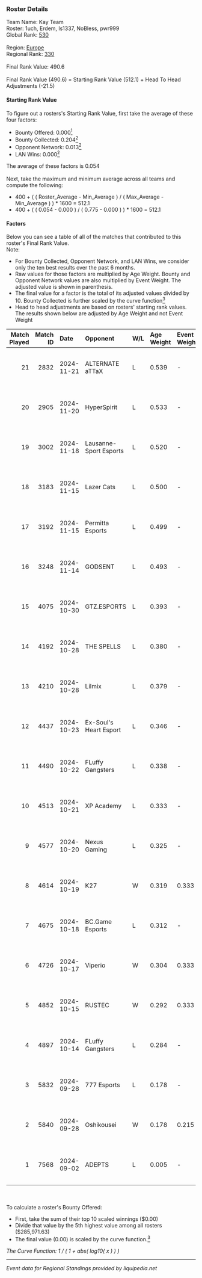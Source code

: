 ### Roster Details<br />
Team Name: Kay Team<br />
Roster: 1uch, Erdem, ls1337, NoBless, pwr999<br />
Global Rank: [530](../../standings_global_2025_02_28.md)<br />
<br />
Region: [Europe]( ../../standings_europe_2025_02_28.md)<br />
Regional Rank: [330]( ../../standings_europe_2025_02_28.md)<br />
<br />
Final Rank Value:  490.6<br />
<br />
Final Rank Value (490.6) = Starting Rank Value (512.1) + Head To Head Adjustments (-21.5)<br />

#### Starting Rank Value<br />
To figure out a rosters's Starting Rank Value, first take the average of these four factors:<br />
- Bounty Offered: 0.000[<sup>1</sup>](#table2)
- Bounty Collected: 0.204[<sup>2</sup>](#table1)
- Opponent Network: 0.013[<sup>2</sup>](#table1)
- LAN Wins: 0.000[<sup>2</sup>](#table1)

The average of these factors is 0.054<br />
<br />
Next, take the maximum and minimum average across all teams and compute the following:<br />
- 400 + ( ( Roster_Average - Min_Average ) / ( Max_Average - Min_Average ) ) * 1600 = 512.1
- 400 + ( ( 0.054 - 0.000 ) / ( 0.775 - 0.000 ) ) * 1600 = 512.1


#### Factors<br />
Below you can see a table of all of the matches that contributed to this roster's Final Rank Value.<br />
Note:<br />

- For Bounty Collected, Opponent Network, and LAN Wins, we consider only the ten best results over the past 6 months.
- Raw values for those factors are multiplied by Age Weight. Bounty and Opponent Network values are also multiplied by Event Weight. The adjusted value is shown in parenthesis.
- The final value for a factor is the total of its adjusted values divided by 10. Bounty Collected is further scaled by the curve function[<sup>3</sup>](#curveFunction)
- Head to head adjustments are based on rosters' starting rank values. The results shown below are adjusted by Age Weight and not Event Weight
<span id="table1"></span><br />


| Match Played | Match ID | Date       | Opponent               | W/L | Age Weight | Event Weight | Bounty Collected | Opponent Network | LAN Wins  | H2H Adj. | Roster                               |
| -: | -: | :- | :- | :- | :- | :- | :- | :- | :- | -: | :- |
|           21 |     2832 | 2024-11-21 | ALTERNATE aTTaX        | L   | 0.539      | -            | -                | -                | -         |    -1.12 | 1uch, Erdem, NoBless, pfq, pwr999    |
|           20 |     2905 | 2024-11-20 | HyperSpirit            | L   | 0.533      | -            | -                | -                | -         |    -4.58 | 1uch, Erdem, NoBless, pfq, pwr999    |
|           19 |     3002 | 2024-11-18 | Lausanne-Sport Esports | L   | 0.520      | -            | -                | -                | -         |    -6.45 | 1uch, Erdem, NoBless, pfq, pwr999    |
|           18 |     3183 | 2024-11-15 | Lazer Cats             | L   | 0.500      | -            | -                | -                | -         |    -2.95 | 1uch, Erdem, NoBless, pfq, pwr999    |
|           17 |     3192 | 2024-11-15 | Permitta Esports       | L   | 0.499      | -            | -                | -                | -         |    -2.68 | 1uch, Erdem, NoBless, pfq, pwr999    |
|           16 |     3248 | 2024-11-14 | GODSENT                | L   | 0.493      | -            | -                | -                | -         |    -3.96 | 1uch, Erdem, NoBless, pfq, pwr999    |
|           15 |     4075 | 2024-10-30 | GTZ.ESPORTS            | L   | 0.393      | -            | -                | -                | -         |    -0.17 | 1uch, Erdem, NoBless, pfq, pwr999    |
|           14 |     4192 | 2024-10-28 | THE SPELLS             | L   | 0.380      | -            | -                | -                | -         |    -5.24 | 1uch, Erdem, NoBless, pfq, pwr999    |
|           13 |     4210 | 2024-10-28 | Lilmix                 | L   | 0.379      | -            | -                | -                | -         |    -3.80 | 1uch, Erdem, NoBless, pfq, pwr999    |
|           12 |     4437 | 2024-10-23 | Ex-Soul's Heart Esport | L   | 0.346      | -            | -                | -                | -         |    -3.78 | 1uch, Erdem, NoBless, pfq, pwr999    |
|           11 |     4490 | 2024-10-22 | FLuffy Gangsters       | L   | 0.338      | -            | -                | -                | -         |    -1.66 | 1uch, Erdem, ls1337, NoBless, pwr999 |
|           10 |     4513 | 2024-10-21 | XP Academy             | L   | 0.333      | -            | -                | -                | -         |    -4.62 | 1uch, Erdem, NoBless, pfq, pwr999    |
|            9 |     4577 | 2024-10-20 | Nexus Gaming           | L   | 0.325      | -            | -                | -                | -         |    -0.34 | 1uch, Erdem, ls1337, NoBless, pwr999 |
|            8 |     4614 | 2024-10-19 | K27                    | W   | 0.319      | 0.333        | 0.010 (0.001)    | 0.634 (0.068)    | 0 (0.000) |     9.22 | 1uch, Erdem, ls1337, NoBless, pwr999 |
|            7 |     4675 | 2024-10-18 | BC.Game Esports        | L   | 0.312      | -            | -                | -                | -         |    -1.28 | 1uch, Erdem, ls1337, NoBless, pwr999 |
|            6 |     4726 | 2024-10-17 | Viperio                | W   | 0.304      | 0.333        | 0.002 (0.000)    | 0.444 (0.045)    | 0 (0.000) |     7.81 | 1uch, Erdem, ls1337, NoBless, pwr999 |
|            5 |     4852 | 2024-10-15 | RUSTEC                 | W   | 0.292      | 0.333        | 0.000 (0.000)    | 0.134 (0.013)    | 0 (0.000) |     5.29 | 1uch, Erdem, ls1337, NoBless, pwr999 |
|            4 |     4897 | 2024-10-14 | FLuffy Gangsters       | L   | 0.284      | -            | -                | -                | -         |    -1.33 | 1uch, Erdem, ls1337, NoBless, pwr999 |
|            3 |     5832 | 2024-09-28 | 777 Esports            | L   | 0.178      | -            | -                | -                | -         |    -1.75 | 1uch, Erdem, NoBless, pfq, pwr999    |
|            2 |     5840 | 2024-09-28 | Oshikousei             | W   | 0.178      | 0.215        | 0.000 (0.000)    | 0.000 (0.000)    | 0 (0.000) |     1.95 | 1uch, Erdem, NoBless, pfq, pwr999    |
|            1 |     7568 | 2024-09-02 | ADEPTS                 | L   | 0.005      | -            | -                | -                | -         |    -0.04 | 1uch, Erdem, NoBless, pfq, pwr999    |

<br />
<span id="table2"></span><br />
To calculate a roster's Bounty Offered:<br />

- First, take the sum of their top 10 scaled winnings ($0.00)
- Divide that value by the 5th highest value among all rosters ($285,971.63)
- The final value (0.00) is scaled by the curve function.[<sup>3</sup>](#curveFunction)

<span id="curveFunction"></span>_The Curve Function: 1 / ( 1 + abs( log10( x ) ) )_<br />

---
_Event data for Regional Standings provided by liquipedia.net_<br />
